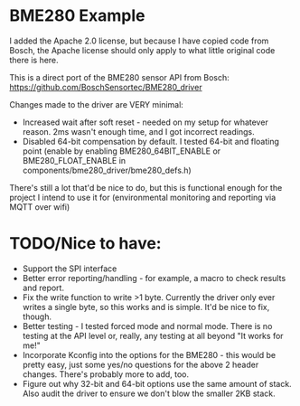 # BME280 Example

I added the Apache 2.0 license, but because I have copied code from Bosch, the Apache license should only apply to what little original code there is here.

This is a direct port of the BME280 sensor API from Bosch: https://github.com/BoschSensortec/BME280_driver

Changes made to the driver are VERY minimal:
 * Increased wait after soft reset - needed on my setup for whatever reason. 2ms wasn't enough time, and I got incorrect readings.
 * Disabled 64-bit compensation by default. I tested 64-bit and floating point (enable by enabling BME280_64BIT_ENABLE or BME280_FLOAT_ENABLE in components/bme280_driver/bme280_defs.h)
 
 There's still a lot that'd be nice to do, but this is functional enough for the project I intend to use it for (environmental monitoring and reporting via MQTT over wifi)
 
# TODO/Nice to have:
 * Support the SPI interface
 * Better error reporting/handling - for example, a macro to check results and report.
 * Fix the write function to write >1 byte. Currently the driver only ever writes a single byte, so this works and is simple. It'd be nice to fix, though.
 * Better testing - I tested forced mode and normal mode. There is no testing at the API level or, really, any testing at all beyond "It works for me!"
 * Incorporate Kconfig into the options for the BME280 - this would be pretty easy, just some yes/no questions for the above 2 header changes. There's probably more to add, too.
 * Figure out why 32-bit and 64-bit options use the same amount of stack. Also audit the driver to ensure we don't blow the smaller 2KB stack.
